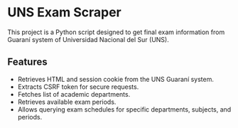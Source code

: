 # UNS Exam Scraper

This project is a Python script designed to get final exam information from Guaraní system of Universidad Nacional del Sur (UNS).


## Features

- Retrieves HTML and session cookie from the UNS Guaraní system.
- Extracts CSRF token for secure requests.
- Fetches list of academic departments.
- Retrieves available exam periods.
- Allows querying exam schedules for specific departments, subjects, and periods.

